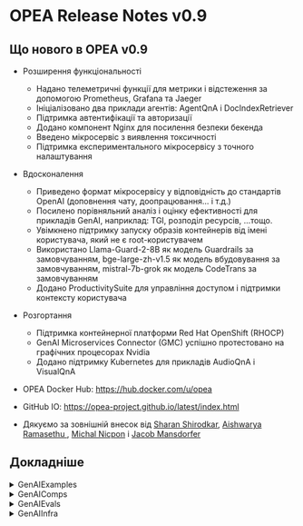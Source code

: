 # OPEA Release Notes v0.9
## Що нового в OPEA v0.9

- Розширення функціональності
    - Надано телеметричні функції для метрики і відстеження за допомогою Prometheus, Grafana та Jaeger
    - Ініціалізовано два приклади агентів: AgentQnA і DocIndexRetriever 
    - Підтримка автентифікації та авторизації
    - Додано компонент Nginx для посилення безпеки бекенда
    - Введено мікросервіс з виявлення токсичності
    - Підтримка експериментального мікросервісу з точного налаштування

- Вдосконалення
    - Приведено формат мікросервісу у відповідність до стандартів OpenAI (доповнення чату, доопрацювання... і т.д.)
    - Посилено порівняльний аналіз і оцінку ефективності для прикладів GenAI, наприклад: TGI, розподіл ресурсів, ...тощо.
    - Увімкнено підтримку запуску образів контейнерів від імені користувача, який не є root-користувачем
    - Використано Llama-Guard-2-8B як модель Guardrails за замовчуванням, bge-large-zh-v1.5 як модель вбудовування за замовчуванням, mistral-7b-grok як модель CodeTrans за замовчуванням
    - Додано ProductivitySuite для управління доступом і підтримки контексту користувача

- Розгортання 
    - Підтримка контейнерної платформи Red Hat OpenShift (RHOCP)
    - GenAI Microservices Connector (GMC) успішно протестовано на графічних процесорах Nvidia
    - Додано підтримку Kubernetes для прикладів AudioQnA і VisualQnA

- OPEA Docker Hub: https://hub.docker.com/u/opea
- GitHub IO: https://opea-project.github.io/latest/index.html

- Дякуємо за зовнішній внесок від [Sharan Shirodkar](https://github.com/sharanshirodkar7), [Aishwarya Ramasethu
](https://github.com/aramasethu), [Michal Nicpon](https://github.com/michalnicp) і [Jacob Mansdorfer](https://github.com/jmansdorfer)

## Докладніше

<details><summary>GenAIExamples</summary> 

- ChatQnA
    - Оновлено порт у set_env.sh([040d2b7](https://github.com/opea-project/GenAIExamples/commit/040d2b7))
    - Виправлено незначну проблему у README файла докеру ChatQnA Gaudi ([a5ed223](https://github.com/opea-project/GenAIExamples/commit/a5ed223))
    - Оновлено порт chatqna dataprep-redis([02a1536](https://github.com/opea-project/GenAIExamples/commit/02a1536))
    - Додано підтримку .md-файлу при завантаженні файлів у chatqna-ui([7a67298](https://github.com/opea-project/GenAIExamples/commit/7a67298))
    - Додано функцію видалення ChatQnA та оновлено відповідний README([09a3196](https://github.com/opea-project/GenAIExamples/commit/09a3196))
    - Виправлено проблему-528([45cf553](https://github.com/opea-project/GenAIExamples/commit/45cf553))
    - Виправлено помилку vLLM і vLLM-on-Ray UT([cfcac3f](https://github.com/opea-project/GenAIExamples/commit/cfcac3f))
    - Встановлено OLLAMA_MODEL env для docker container([c297155](https://github.com/opea-project/GenAIExamples/commit/c297155))
    - Оновлено захісні бар'єри шляху до файлу докера([06c4484](https://github.com/opea-project/GenAIExamples/commit/06c4484))
    - Видалено ray serve([c71bc68](https://github.com/opea-project/GenAIExamples/commit/c71bc68))
    - Вдосконалено docker_compose для параметрів dataprep([3913c7b](https://github.com/opea-project/GenAIExamples/commit/3913c7b))
    - Виправлено захісні бар'єри chatqna([db2d2bd](https://github.com/opea-project/GenAIExamples/commit/db2d2bd))
    - Підтримка трубопроводу ChatQnA без мікросервісу переранжування([a54ffd2](https://github.com/opea-project/GenAIExamples/commit/a54ffd2))
    - Оновлено кількість реплік мікросервісів для OPEA v0.9([e6b4fff](https://github.com/opea-project/GenAIExamples/commit/e6b4fff))
    - Оновлено set_env.sh([9657f7b](https://github.com/opea-project/GenAIExamples/commit/9657f7b))
    - Додано env для chatqna vllm([f78aa9e](https://github.com/opea-project/GenAIExamples/commit/f78aa9e))

- Розгортання
    - Оновлено маніфести для v0.9([ba78b4c](https://github.com/opea-project/GenAIExamples/commit/ba78b4c))
    - Оновлено маніфест K8S для ChatQnA/CodeGen/CodeTrans/DocSum([01c1b75](https://github.com/opea-project/GenAIExamples/commit/01c1b75))
    - Оновлено маніфест бечмарку для виправлення помилок ([4fd3517](https://github.com/opea-project/GenAIExamples/commit/4fd3517))
    - Оновлено env для маніфесту([4fa37e7](https://github.com/opea-project/GenAIExamples/commit/4fa37e7))
    - Оновлено маніфести для v0.9([08f57fa](https://github.com/opea-project/GenAIExamples/commit/08f57fa))
    - Додано приклад AudioQnA через GMC([c86cf85](https://github.com/opea-project/GenAIExamples/commit/c86cf85))
    - Додано підтримку k8s для audioqna([0a6bad0](https://github.com/opea-project/GenAIExamples/commit/0a6bad0))
    - Оновлено маніфест для FaqGen([80e3e2a](https://github.com/opea-project/GenAIExamples/commit/80e3e2a))
    - Додано підтримку kubernetes для VisualQnA([4f7fc39](https://github.com/opea-project/GenAIExamples/commit/4f7fc39))
    - Додано мікросервіс dataprep до прикладу chatQnA і тест e2e([1c23d87](https://github.com/opea-project/GenAIExamples/commit/1c23d87))

- Документація
    - [doc] Оновлено файл README.md([c73e4e0](https://github.com/opea-project/GenAIExamples/commit/c73e4e0))
    - doc fix: Оновлено README.md, щоб видалити специфічний опис параграфа-1([5a9c109](https://github.com/opea-project/GenAIExamples/commit/5a9c109))
    - doc: виправлено розмітку в файлі docker_image_list.md([9277fe6](https://github.com/opea-project/GenAIExamples/commit/9277fe6))
    - doc: виправлено розмітку в файлі Translation/README.md([d645305](https://github.com/opea-project/GenAIExamples/commit/d645305))
    - doc: виправлено розмітку в файлі SearchQnA/README.md([c461b60](https://github.com/opea-project/GenAIExamples/commit/c461b60))
    - doc: fix FaqGen/README.md markdown([704ec92](https://github.com/opea-project/GenAIExamples/commit/704ec92))
    - doc: виправлено розмітку в файлі DocSum/README.md([83712b9](https://github.com/opea-project/GenAIExamples/commit/83712b9))
    - doc: виправлено розмітку в файлі CodeTrans/README.md([076bca3](https://github.com/opea-project/GenAIExamples/commit/076bca3))
    - doc: fix CodeGen/README.md markdown([33f8329](https://github.com/opea-project/GenAIExamples/commit/33f8329))
    - doc: виправлено розмітку в файлі ChatQnA/README.md([015a2b1](https://github.com/opea-project/GenAIExamples/commit/015a2b1))
    - doc: виправлено заголовки в файлах markdown([21fab71](https://github.com/opea-project/GenAIExamples/commit/21fab71))
    - doc: пропустили H1 посеред документу([4259240](https://github.com/opea-project/GenAIExamples/commit/4259240))
    - doc: вилучено використання HTML для таблиць у README([e81e0e5](https://github.com/opea-project/GenAIExamples/commit/e81e0e5))
    - Оновлено readme ChatQnA з інструкціями OpenShift([ed48371](https://github.com/opea-project/GenAIExamples/commit/ed48371))
    - Перетворено HTML до формату markdown([14621f8](https://github.com/opea-project/GenAIExamples/commit/14621f8))
    - Виправлено опечатку {your_ip} на {host_ip}([ad8ca88](https://github.com/opea-project/GenAIExamples/commit/ad8ca88))
    - Виправлено опечатку у README-файлі ([abc02e1](https://github.com/opea-project/GenAIExamples/commit/abc02e1))
    - Виправлено помилки скрипту в MD-файлі([acdd712](https://github.com/opea-project/GenAIExamples/commit/acdd712))
    - Незначні покращення документації в CodeGen README([17b9676](https://github.com/opea-project/GenAIExamples/commit/17b9676))
    - Уточнено головний README-файл([08eb269](https://github.com/opea-project/GenAIExamples/commit/08eb269))
    - [Doc]Додано мікро/мега сервіс WorkFlow для DocSum([343d614](https://github.com/opea-project/GenAIExamples/commit/343d614))
    - Оновлено README для розгортання k8s([fbb81b6](https://github.com/opea-project/GenAIExamples/commit/fbb81b6))

- Інші приклади
    - Очищено застарілий код VisualQnA([87617e7](https://github.com/opea-project/GenAIExamples/commit/87617e7))
    - Використання докер-образу офіційного релізу TGI для процесорів Intel([b2771ad](https://github.com/opea-project/GenAIExamples/commit/b2771ad))
    - Ддано VisualQnA UI([923cf69](https://github.com/opea-project/GenAIExamples/commit/923cf69))
    - Виправлено ім'я контейнеру([5ac77f7](https://github.com/opea-project/GenAIExamples/commit/5ac77f7))
    - Додано докер VisualQnA для обох Gaudi і Xeon використовуючи сервіс TGI ([2390920](https://github.com/opea-project/GenAIExamples/commit/2390920))
    - Видалено LangSmith для Прикладів([88eeb0d](https://github.com/opea-project/GenAIExamples/commit/88eeb0d))
    - Змінено мовну змінну, щоб вона відповідала виділенню мови([f08d411](https://github.com/opea-project/GenAIExamples/commit/f08d411))
    - Видалено застарілу папку([7dd9952](https://github.com/opea-project/GenAIExamples/commit/7dd9952))
    - Оновлено env для маніфесту([4fa37e7](https://github.com/opea-project/GenAIExamples/commit/4fa37e7))
    - Приклад AgentQnA([67df280](https://github.com/opea-project/GenAIExamples/commit/67df280))
    - Виправлено тег tgi xeon([6674832](https://github.com/opea-project/GenAIExamples/commit/6674832))
    - Додано новий приклад DocIndexRetriever([566cf93](https://github.com/opea-project/GenAIExamples/commit/566cf93))
    - Доано параметри env для тесту chatqna xeon([5d3950](https://github.com/opea-project/GenAIExamples/commit/5d3950))
    - Комбінований додаток ProductivitySuite з REACT UI і Keycloak Authen([947cbe3](https://github.com/opea-project/GenAIExamples/commit/947cbe3))
    - змінено модель tgi генератора коду([06cb308](https://github.com/opea-project/GenAIExamples/commit/06cb308))
    - змінено підказку searchqna([acbaaf8](https://github.com/opea-project/GenAIExamples/commit/acbaaf8))
    - незначне виправлення невідповідності токену hf([ac324a9](https://github.com/opea-project/GenAIExamples/commit/ac324a9))
    - виправлено переклад gaudi env([4f3be23](https://github.com/opea-project/GenAIExamples/commit/4f3be23))
    - Незначні виправлення для CodeGen Xeon і Gaudi Kubernetes codegen.yaml ([c25063f](https://github.com/opea-project/GenAIExamples/commit/c25063f))

- CI/CD/UT
    - оновлено логічний deploy_gmc в робочому процесі cd([c016d82](https://github.com/opea-project/GenAIExamples/commit/c016d82))
    - виправлено ghcr.io/huggingface/text-generation-inference tag([503a1a9](https://github.com/opea-project/GenAIExamples/commit/503a1a9))
    - Додано GMC e2e в робочий процес CD([f45e4c6](https://github.com/opea-project/GenAIExamples/commit/f45e4c6))
    - Виправлено тест CI у проблемі з виявленням зміненого файлу([5dcadf3](https://github.com/opea-project/GenAIExamples/commit/5dcadf3))
    - оновлено ім'я робочого процесу cd([3363a37](https://github.com/opea-project/GenAIExamples/commit/3363a37))
    - Змінено теги мікросервісу в робочому процесі CD([71363a6](https://github.com/opea-project/GenAIExamples/commit/71363a6))
    - Виправлено процес ручного заморожування образів([c327972](https://github.com/opea-project/GenAIExamples/commit/c327972))
    - відкритий тест бар'єрів chatqna([db2d2bd](https://github.com/opea-project/GenAIExamples/commit/db2d2bd))
    - Додано робочий процес збирання, сканування і розгортання gmc([a39f23a](https://github.com/opea-project/GenAIExamples/commit/a39f23a))
    - Вдосконалено інфраструктури CI/CD([c26d0f6](https://github.com/opea-project/GenAIExamples/commit/c26d0f6))
    - Виправлено опечатку в робочому процесі ІГ([e12baca](https://github.com/opea-project/GenAIExamples/commit/e12baca))
    - Виправлено проблеми CI у ChatQnA Qdrant ([e71aba0](https://github.com/opea-project/GenAIExamples/commit/e71aba0))
    - видалено помилку, що продовжувалася: true, щоб зупинити тест, якщо збірка образу завершилася невдало([6296e9f](https://github.com/opea-project/GenAIExamples/commit/6296e9f))
    - Виправлено опечатки в робочому процесі CD([039014f](https://github.com/opea-project/GenAIExamples/commit/039014f))
    - Зафіксовано базові образи([c9f9aca](https://github.com/opea-project/GenAIExamples/commit/c9f9aca))
    - підтримка декількох тестових випадків для ChatQnA([939502d](https://github.com/opea-project/GenAIExamples/commit/939502d))
    - повернено дію до pull_request_target([1c07a38](https://github.com/opea-project/GenAIExamples/commit/1c07a38))
    - Додано робочий процес збору BoM і робочий процес публікації зображень([e93146b](https://github.com/opea-project/GenAIExamples/commit/e93146b))
    - Виправлено залишені помилки у рефакторі структури CI/CD([a6385bc](https://github.com/opea-project/GenAIExamples/commit/a6385bc))
    - Додавання маніфесту тесту e2e , який можна скласти, для робочого процесу cd([d68be05](https://github.com/opea-project/GenAIExamples/commit/d68be05))
    - Додано секрети для тесту CI([3c9e2aa](https://github.com/opea-project/GenAIExamples/commit/3c9e2aa))
    - Зібрано докер-образи Пробочого процесу CD([8c384e0](https://github.com/opea-project/GenAIExamples/commit/8c384e0))
    - виправлено кутову проблему в тесті CI([64bfea9](https://github.com/opea-project/GenAIExamples/commit/64bfea9))
    - Перейменувано файли робочих процесів github([ebc165a](https://github.com/opea-project/GenAIExamples/commit/ebc165a))
    - Покращено маніфест тесту chaqna([a072441](https://github.com/opea-project/GenAIExamples/commit/a072441))
    - Refactor збирає робочі процеси образів за допомогою спільного action.yml([e22d413](https://github.com/opea-project/GenAIExamples/commit/e22d413))
    - Автоматичне створення проблеми в GenAIInfra при зміні файлів docker compose([8bdb598](https://github.com/opea-project/GenAIExamples/commit/8bdb598))
    - Додано власника компонентів([ab98795](https://github.com/opea-project/GenAIExamples/commit/ab98795))
    - Виправлено попередження сканування коду([ac89855](https://github.com/opea-project/GenAIExamples/commit/ac89855))
    - Перевірка url списку докер-образів([cf021ee](https://github.com/opea-project/GenAIExamples/commit/cf021ee))
    - змінено суфікс простору імен на випадковий рядок([46af6f3](https://github.com/opea-project/GenAIExamples/commit/46af6f3))
    - маніфест chatqna k8s: Виправлено проблему із образом retriever-redis v0.9([7719755](https://github.com/opea-project/GenAIExamples/commit/7719755))
    - Додавання Trivy і SBOM дій([f3ffcd5](https://github.com/opea-project/GenAIExamples/commit/f3ffcd5))
    - оптимізувано формат журналу логів CI([dfaf479](https://github.com/opea-project/GenAIExamples/commit/dfaf479))

</details>

<details><summary>GenAIComps</summary> 

- Ядра
    - Уточнено параметр в api_protocol.py([0584b45](https://github.com/opea-project/GenAIComps/commit/0584b45))
    - Повернено значення за замовчуванням max_new_tokens до 1024([f2497c5](https://github.com/opea-project/GenAIComps/commit/f2497c5))
    - Виправлено метод розкладу Orchestrator([76877c1](https://github.com/opea-project/GenAIComps/commit/76877c1))
    - виправлено неправильний ідентефікатор([9b0edf2](https://github.com/opea-project/GenAIComps/commit/9b0edf2))
    - Дозволено потокові вузли нижче за потоком([90e367e](https://github.com/opea-project/GenAIComps/commit/90e367e))
    - Додано шлюз пошуку в ядро для підтримки мегасервісу IndexRetrivel([56daf95](https://github.com/opea-project/GenAIComps/commit/56daf95))
    - додно документацію про телеметрію([2a2a93](https://github.com/opea-project/GenAIComps/commit/2a2a93))

- LLM/вбудовування/переранжування/відновлення
    - Використання habana docker 1.16.1 усюди([5deb383](https://github.com/opea-project/GenAIComps/commit/5deb383))
    - додавання entrypoint.sh до faq-generation comp([4a7b8f4](https://github.com/opea-project/GenAIComps/commit/4a7b8f4))
    - Виправлено образ у docker compose yaml для використання вбудованого тегу докер-образу з README-файлу([72a2553](https://github.com/opea-project/GenAIComps/commit/72a2553))
    - Удосконалено власний мікросервіс LLM([b16b14a](https://github.com/opea-project/GenAIComps/commit/b16b14a))
    - Виправлено проблему з qdrant у Retriever([7aee7e4](https://github.com/opea-project/GenAIComps/commit/7aee7e4))
    - Змінено /root/ на /home/user/([4a67d42](https://github.com/opea-project/GenAIComps/commit/4a67d42))
    - Виправлено проблему embeddings_langchain-mosec([87905ad](https://github.com/opea-project/GenAIComps/commit/87905ad))
    - виправлено застарілість HuggingFaceEmbedding на користь HuggingFaceInferenceAPIEmbedding([2891cc6](https://github.com/opea-project/GenAIComps/commit/2891cc6))
    - вирівняно формат відповіді vllm-ray до формату відповіді tgi([ac4a777](https://github.com/opea-project/GenAIComps/commit/ac4a777))
    - створено нові образи для llms([ed99d47](https://github.com/opea-project/GenAIComps/commit/ed99d47))
    - Вхідні дані мікросервісу LLM не мають назви вхідної моделі([761f7e0](https://github.com/opea-project/GenAIComps/commit/761f7e0))
    - Виправлено скрипти збірки OpenVINO vLLM і оновлено модульний тестовий приклад([91d825c](https://github.com/opea-project/GenAIComps/commit/91d825c))
    - Уточнено інструкції для запуску прикладу retriever за допомогою qdrant([eb51018](https://github.com/opea-project/GenAIComps/commit/eb51018))
    - Додано команди для перезапуску служби ollama і додано налаштування проксі під час запуску docker([8eb8b6a](https://github.com/opea-project/GenAIComps/commit/8eb8b6a))
    - Vllm і vllm-ray виправлення помилок (додано opea для vllm, оновлено версію setuptools)([0614fc2](https://github.com/opea-project/GenAIComps/commit/0614fc2))
    - видалено застарілий імпорт langchain і перейдено на langchain-huggingface([055404a](https://github.com/opea-project/GenAIComps/commit/055404a))
    - [Enhence] Збільшено таймаут прямого включення mosec_embedding для підтримки випадків високого рівня паралелізму([b61f61b](https://github.com/opea-project/GenAIComps/commit/b61f61b))
    - Виправлено проблеми з оновленням моделі вбудовування і переранжування до bge-large-zh-v1.5([da19c5d](https://github.com/opea-project/GenAIComps/commit/da19c5d))
    - перефактовано запит/відповідь на вбудовування/ранжування/llm, посилаючись на формат openai([7287caa](https://github.com/opea-project/GenAIComps/commit/7287caa))
    - узгоджено формат виводу мікросервісу VLLM з інтерфейсом користувача([c1887ed](https://github.com/opea-project/GenAIComps/commit/c1887ed))
    - виправлено докер-команд vllm([c1a5883](https://github.com/opea-project/GenAIComps/commit/c1a5883))
    - Оновлено докер-файл Embedding Mosec для використання BAAI/bge-large-zh-v1.5([bbdc1f0](https://github.com/opea-project/GenAIComps/commit/bbdc1f0))
    - знято обмеження на довжину вбудовування([edcd1e8](https://github.com/opea-project/GenAIComps/commit/edcd1e8))
    - Support SearchedDoc input type in LLM for No Rerank Pipeline ([3c29fb4](https://github.com/opea-project/GenAIComps/commit/3c29fb4))
    - Додано local_embedding, що повертає довжину 768, для узгодження з прикладом chatqna([a234db](https://github.com/opea-project/GenAIComps/commit/a234db))
    - Покращено LLM для No Rerank([fe8ef3](https://github.com/opea-project/GenAIComps/commit/fe8ef3f))
    - Видалено надлишкові залежності з компиляторів 'vllm-ray'([068527d](https://github.com/opea-project/GenAIComps/commit/068527d))

- LVM/TTS/ASR
    - Перероблено TTS, SpeechT5Model, щоб останній аудіофрагмент закінчувався правильним розділовим знаком([20fc8ca](https://github.com/opea-project/GenAIComps/commit/20fc8ca))
    - Підтримка llava-next за допомогою TGI([e156101](https://github.com/opea-project/GenAIComps/commit/e156101))
    - whisper: Виправно помилку збірки контейнера([d5b8cdf](https://github.com/opea-project/GenAIComps/commit/d5b8cdf))
    - підтримка довгоформової генерації whisper ([daec680](https://github.com/opea-project/GenAIComps/commit/daec680))
    - Підтримка декількох джерел зображень для мікросервісу LVM([ed776ac](https://github.com/opea-project/GenAIComps/commit/ed776ac))
    - виправлено збірку ffmpeg на hpu([ac3909d](https://github.com/opea-project/GenAIComps/commit/ac3909d))
    - Підтримка потокового виводу для мікросервісу LVM([c5a0344](https://github.com/opea-project/GenAIComps/commit/c5a0344))
    - Додано мікросервіс LVM video-llama під lvms([db8c893](https://github.com/opea-project/GenAIComps/commit/db8c893))
    - додано torchvision до вимог([1566047](https://github.com/opea-project/GenAIComps/commit/1566047))
    - Використнано базові образи Gaudi з Dockerhub([33db504](https://github.com/opea-project/GenAIComps/commit/33db504))
    - оновлено файл requirements.txt для tts і asr([5ba2561](https://github.com/opea-project/GenAIComps/commit/5ba2561))

- DataPrep
    - Виправлено проблеми з Dataprep qdrant і додано тестовий скрипт([a851abf](https://github.com/opea-project/GenAIComps/commit/a851abf))
    - Покращено надійність Dataprep Redis([04986c1](https://github.com/opea-project/GenAIComps/commit/04986c1))
    - Вирішення помилки тестового прикладу([075e84f](https://github.com/opea-project/GenAIComps/commit/075e84f))
    - Додано підтримку Unified Port, GET/DELETE кінцевих точок у pgvector Dataprep([8a62bac](https://github.com/opea-project/GenAIComps/commit/8a62bac))
    - Оновлено модель вбудовування mosec dataprep у config.py([8f0f2b0](https://github.com/opea-project/GenAIComps/commit/8f0f2b0))
    - об'єднано порт в один мікросервіс.([f8d45e5](https://github.com/opea-project/GenAIComps/commit/f8d45e5))
    - Оновлено Pinecone в OPEA([7c9f77b](https://github.com/opea-project/GenAIComps/commit/7c9f77b))
    - Покращено Refine Dataprep Code & UT([867e9d7](https://github.com/opea-project/GenAIComps/commit/867e9d7))
    - Підтримка видалення для векторної бази даних Milvus у Dataprep([767a14c](https://github.com/opea-project/GenAIComps/commit/767a14c))
    - Redis-dataprep: Зроблено підключення Redis узгодженим([cfaf5f0](https://github.com/opea-project/GenAIComps/commit/cfaf5f0))
    - Оновлено Dataprep з налаштуванням параметрів([55b457b](https://github.com/opea-project/GenAIComps/commit/55b457b))
    - Виправлено потенційну помилку Dataprep у get_file([04ff8bf](https://github.com/opea-project/GenAIComps/commit/04ff8bf))
    - Додано залежність для обробки pdf2image та OCR processing([9397522](https://github.com/opea-project/GenAIComps/commit/9397522))
    - Виправлено проблему завантаження даних для структурованих файлів([40f1463](https://github.com/opea-project/GenAIComps/commit/40f1463))
    - Виправлено deps #568([c541d1d](https://github.com/opea-project/GenAIComps/commit/c541d1d))

- Інші компоненти
    - Видалено 'langsmith' за перегляд коду([dcf68a0](https://github.com/opea-project/GenAIComps/commit/dcf68a0))
    - Покращено компонент Nginx([69f9895](https://github.com/opea-project/GenAIComps/commit/69f9895))
    - Додано ведення журналу для уніфікованого налагодження([fab1fbd](https://github.com/opea-project/GenAIComps/commit/fab1fbd))
    - Додано компонент Nginx для переадресації сервісів([60cc0b0](https://github.com/opea-project/GenAIComps/commit/60cc0b0))
    - Виправлено закінчення рядків на LF([fecf4ac](https://github.com/opea-project/GenAIComps/commit/fecf4ac))
    - Додано помічник API для агента([f3a8935](https://github.com/opea-project/GenAIComps/commit/f3a8935))
    - doc: прибрано використання невідомої мови виділення([5bd8bda](https://github.com/opea-project/GenAIComps/commit/5bd8bda))
    - Оновлено README.md([b271739](https://github.com/opea-project/GenAIComps/commit/b271739))
    - doc: виправлено кілька заголовків H1([77e0e7b](https://github.com/opea-project/GenAIComps/commit/77e0e7b))
    - Додано RagAgentDocGrader  до agent comp([368c833](https://github.com/opea-project/GenAIComps/commit/368c833))
    - Оновлено Milvus docker-compose.yaml([d3eefea](https://github.com/opea-project/GenAIComps/commit/d3eefea))
    - prompt_registry: Уніфікація порту кінцевої точки API([27a01ee](https://github.com/opea-project/GenAIComps/commit/27a01ee))
    - Незначне оновлення заголовка SPDX([4712545](https://github.com/opea-project/GenAIComps/commit/4712545))
    - Модифікація плагіна токсичності PR ([63650d0](https://github.com/opea-project/GenAIComps/commit/63650d0))
    - Додаткові інструкції зі збірки контейнера([be4833f](https://github.com/opea-project/GenAIComps/commit/be4833f))
    - Додано залежність Uvicorn([b2e2b1a](https://github.com/opea-project/GenAIComps/commit/b2e2b1a))
    - Підтримка запуску від імені користувача Non-Root у всіх опублікованих образів контейнерів([1eaf6b7](https://github.com/opea-project/GenAIComps/commit/1eaf6b7))
    - Оновлено readme і видалено порожне readme([a61e434](https://github.com/opea-project/GenAIComps/commit/a61e434))
    - Доопрацювано README захисних бар'єрів і оновлено модель([7749ce3](https://github.com/opea-project/GenAIComps/commit/7749ce3))
    - Додано власника коду([fb0ea3d](https://github.com/opea-project/GenAIComps/commit/fb0ea3d))
    - Видалено непотрібну langsmith залежність([cc8cd70](https://github.com/opea-project/GenAIComps/commit/cc8cd70))
    - doc: додано .gitignore([d39fee9](https://github.com/opea-project/GenAIComps/commit/d39fee9))
    - Додано оцінку результатів для захисних бар'єрів([62ca5bc](https://github.com/opea-project/GenAIComps/commit/62ca5bc))
    - Додано стратегію виявлення ML до виявлення захисних бар'єрів PII([de27e6b](https://github.com/opea-project/GenAIComps/commit/de27e6b))
    - Додано функції завдання зі списку доналаштування, скасування завдання, пошук завдання доналаштування([7bbbdaf](https://github.com/opea-project/GenAIComps/commit/7bbbdaf))
    - оновлено фінішні налаштування api до формату openai([1ff81da](https://github.com/opea-project/GenAIComps/commit/1ff81da))
    - Додано компонент доопрацювання ([ad0bb7c](https://github.com/opea-project/GenAIComps/commit/ad0bb7c))
    - Додано мікросервіс виявлення токсичності([97fdf54](https://github.com/opea-project/GenAIComps/commit/97fdf54))
    - Виправлено файл readme для searchqna([66cbbf3](https://github.com/opea-project/GenAIComps/commit/66cbbf3))
    - Виправлено опечатки і додано визначення для мікросервісу виявлення токсичності([9b8798a](https://github.com/opea-project/GenAIComps/commit/9b8798a))

- CI/CD/UT
    - Виправлено помилку збірки образу tts([8b9dcdd](https://github.com/opea-project/GenAIComps/commit/8b9dcdd))
    - Додано робочий процес CD([5dedd04](https://github.com/opea-project/GenAIComps/commit/5dedd04))
    - Виправлено проблему з виявленням зміненого файлу в тесті CI([cd83854](https://github.com/opea-project/GenAIComps/commit/cd83854))
    - додано sudo в видалення wf([1043336](https://github.com/opea-project/GenAIComps/commit/1043336))
    - адаптовано GenAIExample уточнення структури тесту([7ffaf24](https://github.com/opea-project/GenAIComps/commit/7ffaf24))
    - Зафіксовано базові образи([61dba72](https://github.com/opea-project/GenAIComps/commit/61dba72))
    - Виправлено попередження перевірки збирання образів([2b14c63](https://github.com/opea-project/GenAIComps/commit/2b14c63))
    - Модифіковано валідацію перевірки результатів.([8a6079d](https://github.com/opea-project/GenAIComps/commit/8a6079d))
    - Дії щодо виправлення вимог([2207503](https://github.com/opea-project/GenAIComps/commit/2207503))
    - Додано валідацію виявлення результату([cf15b91](https://github.com/opea-project/GenAIComps/commit/cf15b91))
    - Перевірка помилки збірки і змінінено порт 8008 на 5025/5026([5159aac](https://github.com/opea-project/GenAIComps/commit/5159aac))
    - Зафіксовано вимоги([5d9a855](https://github.com/opea-project/GenAIComps/commit/5d9a855))
    - Виправлено проблеми vllm-ray([0bd8215](https://github.com/opea-project/GenAIComps/commit/0bd8215))
    - Стандартизовано збірку образів([a56a847](https://github.com/opea-project/GenAIComps/commit/a56a847))
    - очистка локальних образів перед тестуванням([f36629a](https://github.com/opea-project/GenAIComps/commit/f36629a))
    - оновленяя файлів тестування([ab8ebc4](https://github.com/opea-project/GenAIComps/commit/ab8ebc4))
    - Виправлено помилку валідації без виходу([f46f1f3](https://github.com/opea-project/GenAIComps/commit/f46f1f3))
    - Оновлено шлях запуску CI Microservice([3ffcff4](https://github.com/opea-project/GenAIComps/commit/3ffcff4))
    - Додано приклад тесту E2E([ec4143e](https://github.com/opea-project/GenAIComps/commit/ec4143e))
    - Додано уніфіковані порти для мікросервісу історії чату([2098b91](https://github.com/opea-project/GenAIComps/commit/2098b91))
    - додано секрети для тестування([cafcf1b](https://github.com/opea-project/GenAIComps/commit/cafcf1b))
    - [tests] нормалізувано вбудовування і переранжування імені докер-образу кінцевої точки([e3f29c3](https://github.com/opea-project/GenAIComps/commit/e3f29c3))
    - виправлено asr ut на hpu([9580298](https://github.com/opea-project/GenAIComps/commit/9580298))
    - оновлено список сбірки образів([7185d6b](https://github.com/opea-project/GenAIComps/commit/7185d6b))
    - Додано перевірку шляху до докер-файлів у compose.yaml і змінено назву робочого процесу.([c45f8f0](https://github.com/opea-project/GenAIComps/commit/c45f8f0))
    - покращено збірку докер-образу([75d6bc9](https://github.com/opea-project/GenAIComps/commit/75d6bc9))
    - образ збірки рефактору зі спільним action.yml([ee5b0f6](https://github.com/opea-project/GenAIComps/commit/ee5b0f6))
    - Виправлено помилка з відсутністтю '='([eb5cc8a](https://github.com/opea-project/GenAIComps/commit/eb5cc8a))
    - виправлено зафіксований робочий процес([945b9e4](https://github.com/opea-project/GenAIComps/commit/945b9e4))

</details>

<details><summary>GenAIEvals</summary> 

- видалено непотрібний код([1004d5b](https://github.com/opea-project/GenAIEval/commit/1004d5b))
- Уніфікувано інструмент бенчмарку на основі бібліотеки stresscli([71637c0](https://github.com/opea-project/GenAIEval/commit/71637c0))
- Виправлено помилку з ідентифікатором списку запитів за межами діапазону([7b719de](https://github.com/opea-project/GenAIEval/commit/7b719de))
- Додано скрипт бечмарку GMC chatqna([6a390da](https://github.com/opea-project/GenAIEval/commit/6a390da))
- Додано підказки для тестових прикладів для генератора коду([ebee50c](https://github.com/opea-project/GenAIEval/commit/ebee50c))
- doc: виправлено мову кодового блоку в README([85aef83](https://github.com/opea-project/GenAIEval/commit/85aef83))
- Виправлено проблему з метрикою CRUD([82c1654](https://github.com/opea-project/GenAIEval/commit/82c1654))
- Додано бенчмаркові скрипти stresscli([9998cd7](https://github.com/opea-project/GenAIEval/commit/9998cd7))
- видалено непотрібний код([1004d5b](https://github.com/opea-project/GenAIEval/commit/1004d5b))
- підвищено точність багатохопових наборів даних([dfc2c1e](https://github.com/opea-project/GenAIEval/commit/dfc2c1e))
- doc: додано оптимізацію платформи Kubernetes README([7600db4](https://github.com/opea-project/GenAIEval/commit/7600db4))
- doc: виправлено оптимізацію платформи README на основі відгуку PR#73([8c7eb1b](https://github.com/opea-project/GenAIEval/commit/8c7eb1b))
- оновлення для faq по бенчмарку([d754a84](https://github.com/opea-project/GenAIEval/commit/d754a84))
- підтримка e2e і статистика першого токену P90 ([b07cd12](https://github.com/opea-project/GenAIEval/commit/b07cd12))

</details>

<details><summary>GenAIInfra</summary> 

- GMC
    - оновлено GMC e2e і документація([8a85364](https://github.com/opea-project/GenAIInfra/commit/8a85364))
    - Виправлено декілька помилок для файлів yaml GMC([112295a](https://github.com/opea-project/GenAIInfra/commit/112295a))
    - Налаштовано робочий процес CD для GMC([3d94844](https://github.com/opea-project/GenAIInfra/commit/3d94844))
    - GMC: Додано підтримку GPU для GMC([119941e](https://github.com/opea-project/GenAIInfra/commit/119941e))
    - authN-authZ: додано підтримку oauth2-проксі для автентифікації та авторизації разом з GMC([488a1ca](https://github.com/opea-project/GenAIInfra/commit/488a1ca))
    - Підтримка вихідного потоку для всього трубопроводу в маршрутизаторі GMC([c412aa3](https://github.com/opea-project/GenAIInfra/commit/c412aa3))
    - реорганізовано k8s файли маніфестів для GMC і приклади([d39b315](https://github.com/opea-project/GenAIInfra/commit/d39b315))
    - GMC: управління ресурсами([81060ab](https://github.com/opea-project/GenAIInfra/commit/81060ab))
    - Увімкнено тест встановлення helm GMC в CI([497ff61](https://github.com/opea-project/GenAIInfra/commit/497ff61))
    - Додано helm chart для розгортання самого GMC([a76c90f](https://github.com/opea-project/GenAIInfra/commit/a76c90f))
    - Додавання декількох кінцевих точок для трубопроводу GMC за допомогою gmcrouter([da4f091](https://github.com/opea-project/GenAIInfra/commit/da4f091))
    - GMC:  виправлено небезпечні цитування([aa2730a](https://github.com/opea-project/GenAIInfra/commit/aa2730a))
    - fix: оновлено документацію для authN-authZ з oauth([54cd66f](https://github.com/opea-project/GenAIInfra/commit/54cd66f))
    - Посібник з усунення несправностей для валідації webhook([b47ec0c](https://github.com/opea-project/GenAIInfra/commit/b47ec0c))
    - Виправлено помилки роутера на max_new_tokens і yaml-файлі dataprep gaudi ([5735dd3](https://github.com/opea-project/GenAIInfra/commit/5735dd3))
    - Додано мікросервіс dataprep до прикладу chatQnA([d9a0271](https://github.com/opea-project/GenAIInfra/commit/d9a0271))
    - Додано підтримку HPA до ChatQnA([cab7a88](https://github.com/opea-project/GenAIInfra/commit/cab7a88))

- HelmChart
    - Додано ручний тестовий потік e2e helm([3b5f62e](https://github.com/opea-project/GenAIInfra/commit/3b5f62e))
    - Додано скрипт для генерації маніфестів з helm charts([273cb1d](https://github.com/opea-project/GenAIInfra/commit/273cb1d))
    - ui: оновлено readme-файл для chatqna helm chart та ім'я env([a1d6d70](https://github.com/opea-project/GenAIInfra/commit/a1d6d70))
    - Оновлено readme-файл для helm chart ([656dcc6](https://github.com/opea-project/GenAIInfra/commit/656dcc6))
    - helm: fix tei/tgi/docsum([a270726](https://github.com/opea-project/GenAIInfra/commit/a270726))
    - helm: оновлено data-prep до останьго зміненого([625899b](https://github.com/opea-project/GenAIInfra/commit/625899b))
    - helm: Оновлення маніфесту для вирішення проблем, що виникають у користувачів([4319660](https://github.com/opea-project/GenAIInfra/commit/4319660))
    - helm: підтримка локального вбудовування([73b5b65](https://github.com/opea-project/GenAIInfra/commit/73b5b65))
    - ui: додано helm chart/маніфести для діалогового інтерфейсу([9dbe550](https://github.com/opea-project/GenAIInfra/commit/9dbe550))
    - helm: Додано K8S prob до retriever-usvc([af47b3c](https://github.com/opea-project/GenAIInfra/commit/af47b3c))
    - Ввімкнено секрети Google у робочому процесі helm chart e2e([7079049](https://github.com/opea-project/GenAIInfra/commit/7079049))
    - Helm/Manifest: Додано K8S probe([d3fc939](https://github.com/opea-project/GenAIInfra/commit/d3fc939))
    - Увімкнено тести helm/common в CI([fa8ef35](https://github.com/opea-project/GenAIInfra/commit/fa8ef35))
    - Helm: Додано підтримку графічного процесора Nvidia у ChatQnA([868103b](https://github.com/opea-project/GenAIInfra/commit/868103b))
    - різні зміни([b1182c4](https://github.com/opea-project/GenAIInfra/commit/b1182c4))
    - tgi: Оновлення версії tgi на xeon до latest-intel-cpu([c06bcea](https://github.com/opea-project/GenAIInfra/commit/c06bcea))
    - Виправлення опечаток у README([faa976b](https://github.com/opea-project/GenAIInfra/commit/faa976b))
    - Підтримка HF_ENDPOINT([cf28da4](https://github.com/opea-project/GenAIInfra/commit/cf28da4))
    - Встановлено model-volume default до tmp volume([b5c14cd](https://github.com/opea-project/GenAIInfra/commit/b5c14cd))
    - Ввімкнути використання PV як каталогу кешу моделі([c0d2ba6](https://github.com/opea-project/GenAIInfra/commit/c0d2ba6))
    - Додано ручний потік тесту e2e на helm ([3b5f62e](https://github.com/opea-project/GenAIInfra/commit/3b5f62e))
    - helm/manifest: Оновлення до версії v0.9([182183e](https://github.com/opea-project/GenAIInfra/commit/182183e))

- Інші
    - Перейменовано робочі процеси, щоб їх було легше читати([cb31d05](https://github.com/opea-project/GenAIInfra/commit/cb31d05))
    - Додно ручне завдання для заморожування тегів образів і версій після заморожування коду([c0f5e2f](https://github.com/opea-project/GenAIInfra/commit/c0f5e2f))
    - tgi: повернуто версію xeon до 2.2.0([076e81e](https://github.com/opea-project/GenAIInfra/commit/076e81e))
    - Ініціовано коміт для Intel Gaudi Base Operator([c2a13d1](https://github.com/opea-project/GenAIInfra/commit/c2a13d1))
    - Додано приклад AudioQnA і тест e2e([1b50b73](https://github.com/opea-project/GenAIInfra/commit/1b50b73))
    - Реорганізовано і перейменовано робочі процеси CI, щоб відповідати правилам([2bf648c](https://github.com/opea-project/GenAIInfra/commit/2bf648c))
    - Виправлено помилки у робочому процесі ci([779e526](https://github.com/opea-project/GenAIInfra/commit/779e526))
    - Додано тест e2e для chatqna з увімкненим режимом перемикання([7b20273](https://github.com/opea-project/GenAIInfra/commit/7b20273))
    - Валідація реалізації webhook([df5f6f3](https://github.com/opea-project/GenAIInfra/commit/df5f6f3))
    - Покращено процес створення образів вручну([e983c32](https://github.com/opea-project/GenAIInfra/commit/e983c32))
    - Додано процес побудови образу за ручною подією([833dcec](https://github.com/opea-project/GenAIInfra/commit/833dcec))
    - CI: змінено chart e2e для підтримки заміни тегів([739788a](https://github.com/opea-project/GenAIInfra/commit/739788a))
    - Додано тест e2e для chatQnA з мікросервісом dataprep([c1fd27f](https://github.com/opea-project/GenAIInfra/commit/c1fd27f))
    - Виправлено помилку chart робочого процесу e2e([86dd739](https://github.com/opea-project/GenAIInfra/commit/86dd739))
    - Вдосконалено робочий процес тестування e2e та сценарії chart([70205e5](https://github.com/opea-project/GenAIInfra/commit/70205e5))
    - Перейменовано робочі процеси, щоб їх було легше читати([cb31d05](https://github.com/opea-project/GenAIInfra/commit/cb31d05))
    - Виправлено тег образу TGI для платформи NV([629033b](https://github.com/opea-project/GenAIInfra/commit/629033b))
    - authN-authZ: змінено папку і підтримку розділення([0c39b7b](https://github.com/opea-project/GenAIInfra/commit/0c39b7b))
    - виправлено помилки ручного робочого процесу helm([bd46dfd](https://github.com/opea-project/GenAIInfra/commit/bd46dfd))
    - оновлено робочий процес ручного заморожування тегів([c565909](https://github.com/opea-project/GenAIInfra/commit/c565909))
    - Оновлено README([9480afc](https://github.com/opea-project/GenAIInfra/commit/9480afc))
    - покращено робочі процеси cd і додано релізний документ([a4398b0](https://github.com/opea-project/GenAIInfra/commit/a4398b0))
    - Додано документацію і скрипти для підтримки платформи NVIDIA([cad2fc3](https://github.com/opea-project/GenAIInfra/commit/cad2fc3))

</details>
